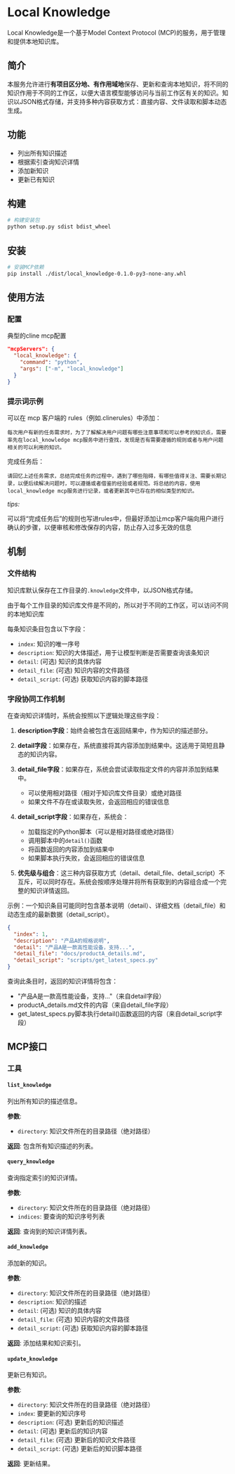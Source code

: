 # Local Knowledge

Local Knowledge是一个基于Model Context Protocol (MCP)的服务，用于管理和提供本地知识库。

## 简介

本服务允许进行**有项目区分地、有作用域地**保存、更新和查询本地知识，将不同的知识作用于不同的工作区，以便大语言模型能够访问与当前工作区有关的知识。知识以JSON格式存储，并支持多种内容获取方式：直接内容、文件读取和脚本动态生成。

## 功能

- 列出所有知识描述
- 根据索引查询知识详情
- 添加新知识
- 更新已有知识

## 构建

```bash
# 构建安装包
python setup.py sdist bdist_wheel
```

## 安装

```bash
# 安装MCP依赖
pip install ./dist/local_knowledge-0.1.0-py3-none-any.whl
```

## 使用方法

### 配置

典型的cline mcp配置

```json
"mcpServers": {
  "local_knowledge": {
    "command": "python",
    "args": ["-m", "local_knowledge"]
  }
}
```

### 提示词示例
可以在 mcp 客户端的 rules（例如.clinerules）中添加：
``` 
每次用户有新的任务需求时，为了了解解决用户问题有哪些注意事项和可以参考的知识点，需要率先在local_knowledge mcp服务中进行查找，发现是否有需要遵循的规则或者与用户问题相关的可以利用的知识。
```
完成任务后：
```
请回忆上述任务需求，总结完成任务的过程中，遇到了哪些阻碍，有哪些值得关注、需要长期记录，以便后续解决问题时，可以遵循或者借鉴的经验或者规范。将总结的内容，使用local_knowledge mcp服务进行记录，或者更新其中已存在的相似类型的知识。
```

*tips:*

可以将“完成任务后”的规则也写进rules中，但最好添加让mcp客户端向用户进行确认的步骤，以便审核和修改保存的内容，防止存入过多无效的信息


## 机制

### 文件结构

知识库默认保存在工作目录的`.knowledge`文件中，以JSON格式存储。

由于每个工作目录的知识库文件是不同的，所以对于不同的工作区，可以访问不同的本地知识库

每条知识条目包含以下字段：

- `index`: 知识的唯一序号
- `description`: 知识的大体描述，用于让模型判断是否需要查询该条知识
- `detail`: (可选) 知识的具体内容
- `detail_file`: (可选) 知识内容的文件路径
- `detail_script`: (可选) 获取知识内容的脚本路径

### 字段协同工作机制

在查询知识详情时，系统会按照以下逻辑处理这些字段：

1. **description字段**：始终会被包含在返回结果中，作为知识的描述部分。

2. **detail字段**：如果存在，系统直接将其内容添加到结果中。这适用于简短且静态的知识内容。

3. **detail_file字段**：如果存在，系统会尝试读取指定文件的内容并添加到结果中。
   - 可以使用相对路径（相对于知识库文件目录）或绝对路径
   - 如果文件不存在或读取失败，会返回相应的错误信息

4. **detail_script字段**：如果存在，系统会：
   - 加载指定的Python脚本（可以是相对路径或绝对路径）
   - 调用脚本中的`detail()`函数
   - 将函数返回的内容添加到结果中
   - 如果脚本执行失败，会返回相应的错误信息

5. **优先级与组合**：这三种内容获取方式（detail、detail_file、detail_script）不互斥，可以同时存在。系统会按顺序处理并将所有获取到的内容组合成一个完整的知识详情返回。

示例：一个知识条目可能同时包含基本说明（detail）、详细文档（detail_file）和动态生成的最新数据（detail_script）。

```json
{
  "index": 1,
  "description": "产品A的规格说明",
  "detail": "产品A是一款高性能设备，支持...",
  "detail_file": "docs/productA_details.md",
  "detail_script": "scripts/get_latest_specs.py"
}
```

查询此条目时，返回的知识详情将包含：
- "产品A是一款高性能设备，支持..."（来自detail字段）
- productA_details.md文件的内容（来自detail_file字段）
- get_latest_specs.py脚本执行detail()函数返回的内容（来自detail_script字段）


## MCP接口

### 工具

#### `list_knowledge`

列出所有知识的描述信息。

**参数**:
- `directory`: 知识文件所在的目录路径（绝对路径）

**返回**:
包含所有知识描述的列表。

#### `query_knowledge`

查询指定索引的知识详情。

**参数**:
- `directory`: 知识文件所在的目录路径（绝对路径）
- `indices`: 要查询的知识序号列表

**返回**:
查询到的知识详情列表。

#### `add_knowledge`

添加新的知识。

**参数**:
- `directory`: 知识文件所在的目录路径（绝对路径）
- `description`: 知识的描述
- `detail`: (可选) 知识的具体内容
- `detail_file`: (可选) 知识内容的文件路径
- `detail_script`: (可选) 获取知识内容的脚本路径

**返回**:
添加结果和知识索引。

#### `update_knowledge`

更新已有知识。

**参数**:
- `directory`: 知识文件所在的目录路径（绝对路径）
- `index`: 要更新的知识序号
- `description`: (可选) 更新后的知识描述
- `detail`: (可选) 更新后的知识内容
- `detail_file`: (可选) 更新后的知识文件路径
- `detail_script`: (可选) 更新后的知识脚本路径

**返回**:
更新结果。

